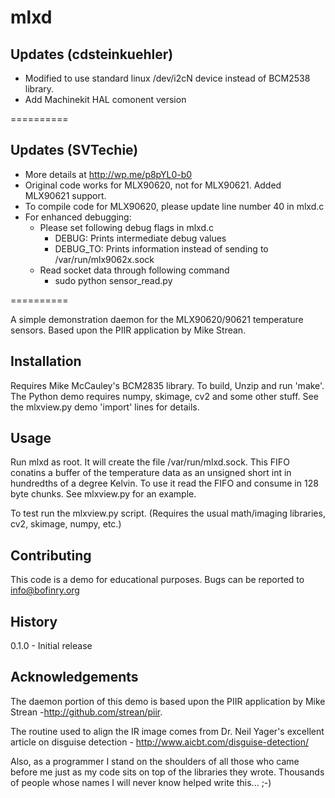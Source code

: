 mlxd
==========

## Updates (cdsteinkuehler)

  - Modified to use standard linux /dev/i2cN device instead of BCM2538 library.
  - Add Machinekit HAL comonent version

==========

## Updates (SVTechie)
  - More details at http://wp.me/p8pYL0-b0
  - Original code works for MLX90620, not for MLX90621. Added MLX90621 support.
  - To compile code for MLX90620, please update line number 40 in mlxd.c
  - For enhanced debugging: 
     - Please set following debug flags in mlxd.c
       - DEBUG:    Prints intermediate debug values
       - DEBUG_TO: Prints information instead of sending to /var/run/mlx9062x.sock
     - Read socket data through following command
     	- sudo python sensor_read.py
 
==========

A simple demonstration daemon for the MLX90620/90621 temperature sensors. Based upon the PIIR application by Mike Strean.

## Installation

  Requires Mike McCauley's BCM2835 library. To build, Unzip and run 'make'. The Python demo requires numpy, skimage, cv2 and some other stuff. See the mlxview.py demo 'import' lines for details.

## Usage

  Run mlxd as root. It will create the file /var/run/mlxd.sock. This FIFO conatins a buffer of the temperature data as an unsigned short int in hundredths of a degree Kelvin. To use it read the FIFO and consume in 128 byte chunks. See mlxview.py for an example.

  To test run the mlxview.py script. (Requires the usual math/imaging libraries, cv2, skimage, numpy, etc.)

## Contributing
  
  This code is a demo for educational purposes. Bugs can be reported to info@bofinry.org

## History
  0.1.0 - Initial release

## Acknowledgements

  The daemon portion of this demo is based upon the PIIR application by Mike Strean -http://github.com/strean/piir.

  The routine used to align the IR image comes from Dr. Neil Yager's excellent article on disguise detection - http://www.aicbt.com/disguise-detection/
  
  Also, as a programmer I stand on the shoulders of all those who came before me just as my code sits on top of the libraries they wrote. Thousands of people whose names I will never know helped write this... ;-)
